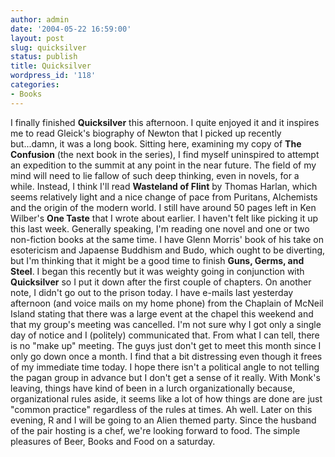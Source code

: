 ```yaml
---
author: admin
date: '2004-05-22 16:59:00'
layout: post
slug: quicksilver
status: publish
title: Quicksilver
wordpress_id: '118'
categories:
- Books
---
```


I finally finished **Quicksilver** this afternoon. I quite enjoyed it
and it inspires me to read Gleick's biography of Newton that I picked up
recently but...damn, it was a long book. Sitting here, examining my copy
of **The Confusion** (the next book in the series), I find myself
uninspired to attempt an expedition to the summit at any point in the
near future. The field of my mind will need to lie fallow of such deep
thinking, even in novels, for a while. Instead, I think I'll read
**Wasteland of Flint** by Thomas Harlan, which seems relatively light
and a nice change of pace from Puritans, Alchemists and the origin of
the modern world. I still have around 50 pages left in Ken Wilber's
**One Taste** that I wrote about earlier. I haven't felt like picking it
up this last week. Generally speaking, I'm reading one novel and one or
two non-fiction books at the same time. I have Glenn Morris' book of his
take on esotericism and Japaense Buddhism and Budo, which ought to be
diverting, but I'm thinking that it might be a good time to finish
**Guns, Germs, and Steel**. I began this recently but it was weighty
going in conjunction with **Quicksilver** so I put it down after the
first couple of chapters. On another note, I didn't go out to the prison
today. I have e-mails last yesterday afternoon (and voice mails on my
home phone) from the Chaplain of McNeil Island stating that there was a
large event at the chapel this weekend and that my group's meeting was
cancelled. I'm not sure why I got only a single day of notice and I
(politely) communicated that. From what I can tell, there is no "make
up" meeting. The guys just don't get to meet this month since I only go
down once a month. I find that a bit distressing even though it frees of
my immediate time today. I hope there isn't a political angle to not
telling the pagan group in advance but I don't get a sense of it really.
With Monk's leaving, things have kind of been in a lurch
organizationally because, organizational rules aside, it seems like a
lot of how things are done are just "common practice" regardless of the
rules at times. Ah well. Later on this evening, R and I will be going to
an Alien themed party. Since the husband of the pair hosting is a chef,
we're looking forward to food. The simple pleasures of Beer, Books and
Food on a saturday.
